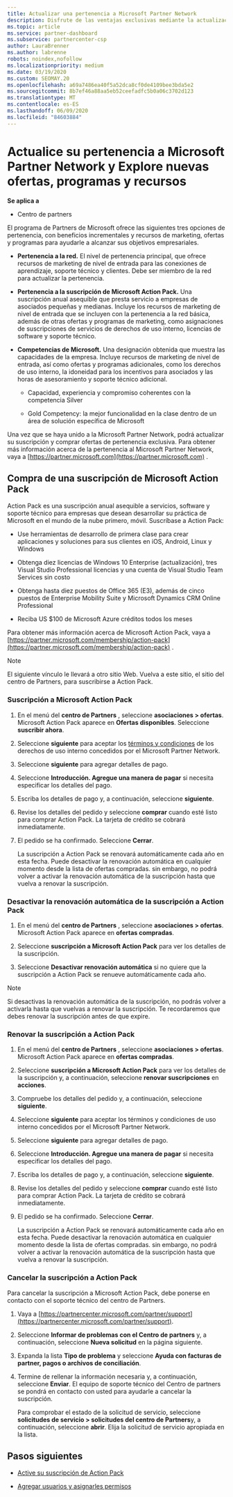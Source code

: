 ```yaml
---
title: Actualizar una pertenencia a Microsoft Partner Network
description: Disfrute de las ventajas exclusivas mediante la actualización de la pertenencia a MPN a una suscripción de Microsoft Action Pack o a las competencias de Microsoft.
ms.topic: article
ms.service: partner-dashboard
ms.subservice: partnercenter-csp
author: LauraBrenner
ms.author: labrenne
robots: noindex,nofollow
ms.localizationpriority: medium
ms.date: 03/19/2020
ms.custom: SEOMAY.20
ms.openlocfilehash: a69a7486ea40f5a52dca8cf0de4109bee3bda5e2
ms.sourcegitcommit: 8b7ef46a88aa5eb52ceefadfc5b0a06c3702d123
ms.translationtype: MT
ms.contentlocale: es-ES
ms.lasthandoff: 06/09/2020
ms.locfileid: "84603884"
---
```

# <a name="upgrade-your-microsoft-partner-network-membership-and-explore-new-offers-programs-and-resources"></a>Actualice su pertenencia a Microsoft Partner Network y Explore nuevas ofertas, programas y recursos

**Se aplica a**

- Centro de partners

El programa de Partners de Microsoft ofrece las siguientes tres opciones de pertenencia, con beneficios incrementales y recursos de marketing, ofertas y programas para ayudarle a alcanzar sus objetivos empresariales.

- **Pertenencia a la red.** El nivel de pertenencia principal, que ofrece recursos de marketing de nivel de entrada para las conexiones de aprendizaje, soporte técnico y clientes. Debe ser miembro de la red para actualizar la pertenencia.

- **Pertenencia a la suscripción de Microsoft Action Pack.** Una suscripción anual asequible que presta servicio a empresas de asociados pequeñas y medianas. Incluye los recursos de marketing de nivel de entrada que se incluyen con la pertenencia a la red básica, además de otras ofertas y programas de marketing, como asignaciones de suscripciones de servicios de derechos de uso interno, licencias de software y soporte técnico.

- **Competencias de Microsoft.** Una designación obtenida que muestra las capacidades de la empresa. Incluye recursos de marketing de nivel de entrada, así como ofertas y programas adicionales, como los derechos de uso interno, la idoneidad para los incentivos para asociados y las horas de asesoramiento y soporte técnico adicional.

  - Capacidad, experiencia y compromiso coherentes con la competencia Silver

  - Gold Competency: la mejor funcionalidad en la clase dentro de un área de solución específica de Microsoft

Una vez que se haya unido a la Microsoft Partner Network, podrá actualizar su suscripción y comprar ofertas de pertenencia exclusiva. Para obtener más información acerca de la pertenencia al Microsoft Partner Network, vaya a [https://partner.microsoft.com](https://partner.microsoft.com) .

## <a name="purchase-a-microsoft-action-pack-subscription"></a>Compra de una suscripción de Microsoft Action Pack

Action Pack es una suscripción anual asequible a servicios, software y soporte técnico para empresas que desean desarrollar su práctica de Microsoft en el mundo de la nube primero, móvil. Suscríbase a Action Pack:

- Use herramientas de desarrollo de primera clase para crear aplicaciones y soluciones para sus clientes en iOS, Android, Linux y Windows

- Obtenga diez licencias de Windows 10 Enterprise (actualización), tres Visual Studio Professional licencias y una cuenta de Visual Studio Team Services sin costo

- Obtenga hasta diez puestos de Office 365 (E3), además de cinco puestos de Enterprise Mobility Suite y Microsoft Dynamics CRM Online Professional

- Reciba US $100 de Microsoft Azure créditos todos los meses

Para obtener más información acerca de Microsoft Action Pack, vaya a [https://partner.microsoft.com/membership/action-pack](https://partner.microsoft.com/membership/action-pack) .

> [!NOTE]  
> El siguiente vínculo le llevará a otro sitio Web. Vuelva a este sitio, el sitio del centro de Partners, para suscribirse a Action Pack.

### <a name="subscribe-to-microsoft-action-pack"></a>Suscripción a Microsoft Action Pack

1. En el menú del **centro de Partners** , seleccione **asociaciones > ofertas**. Microsoft Action Pack aparece en **Ofertas disponibles**. Seleccione **suscribir ahora**.

2. Seleccione **siguiente** para aceptar los [términos y condiciones](https://go.microsoft.com/fwlink/?linkid=842232) de los derechos de uso interno concedidos por el Microsoft Partner Network.  

3. Seleccione **siguiente** para agregar detalles de pago.

4. Seleccione **Introducción. Agregue una manera de pagar** si necesita especificar los detalles del pago.

5. Escriba los detalles de pago y, a continuación, seleccione **siguiente**.

6. Revise los detalles del pedido y seleccione **comprar** cuando esté listo para comprar Action Pack. La tarjeta de crédito se cobrará inmediatamente.

7. El pedido se ha confirmado. Seleccione **Cerrar**.

   La suscripción a Action Pack se renovará automáticamente cada año en esta fecha. Puede desactivar la renovación automática en cualquier momento desde la lista de ofertas compradas. sin embargo, no podrá volver a activar la renovación automática de la suscripción hasta que vuelva a renovar la suscripción.

### <a name="turn-off-automatic-action-pack-subscription-renewal"></a>Desactivar la renovación automática de la suscripción a Action Pack

1. En el menú del **centro de Partners** , seleccione **asociaciones > ofertas**. Microsoft Action Pack aparece en **ofertas compradas**.

2. Seleccione **suscripción a Microsoft Action Pack** para ver los detalles de la suscripción.

3. Seleccione **Desactivar renovación automática** si no quiere que la suscripción a Action Pack se renueve automáticamente cada año.

> [!NOTE]  
> Si desactivas la renovación automática de la suscripción, no podrás volver a activarla hasta que vuelvas a renovar la suscripción. Te recordaremos que debes renovar la suscripción antes de que expire.

### <a name="renew-your-action-pack-subscription"></a>Renovar la suscripción a Action Pack

1. En el menú del **centro de Partners** , seleccione **asociaciones > ofertas**. Microsoft Action Pack aparece en **ofertas compradas**.

2. Seleccione **suscripción a Microsoft Action Pack** para ver los detalles de la suscripción y, a continuación, seleccione **renovar suscripciones** en **acciones**.  

3. Compruebe los detalles del pedido y, a continuación, seleccione **siguiente**.

4. Seleccione **siguiente** para aceptar los términos y condiciones de uso interno concedidos por el Microsoft Partner Network.  

5. Seleccione **siguiente** para agregar detalles de pago.

6. Seleccione **Introducción. Agregue una manera de pagar** si necesita especificar los detalles del pago.

7. Escriba los detalles de pago y, a continuación, seleccione **siguiente**.

8. Revise los detalles del pedido y seleccione **comprar** cuando esté listo para comprar Action Pack. La tarjeta de crédito se cobrará inmediatamente.

9. El pedido se ha confirmado. Seleccione **Cerrar**.

   La suscripción a Action Pack se renovará automáticamente cada año en esta fecha. Puede desactivar la renovación automática en cualquier momento desde la lista de ofertas compradas. sin embargo, no podrá volver a activar la renovación automática de la suscripción hasta que vuelva a renovar la suscripción.

### <a name="cancel-your-action-pack-subscription"></a>Cancelar la suscripción a Action Pack

Para cancelar la suscripción a Microsoft Action Pack, debe ponerse en contacto con el soporte técnico del centro de Partners.

1. Vaya a [https://partnercenter.microsoft.com/partner/support](https://partnercenter.microsoft.com/partner/support).

2. Seleccione **Informar de problemas con el Centro de partners** y, a continuación, seleccione **Nueva solicitud** en la página siguiente.

3. Expanda la lista **Tipo de problema** y seleccione **Ayuda con facturas de partner, pagos o archivos de conciliación**.

4. Termine de rellenar la información necesaria y, a continuación, seleccione **Enviar**. El equipo de soporte técnico del Centro de partners se pondrá en contacto con usted para ayudarle a cancelar la suscripción.

   Para comprobar el estado de la solicitud de servicio, seleccione **solicitudes de servicio > solicitudes del centro de Partners**y, a continuación, seleccione **abrir**. Elija la solicitud de servicio apropiada en la lista.  

## <a name="next-steps"></a>Pasos siguientes

- [Active su suscripción de Action Pack](manage-your-partner-network-benefits.md)

- [Agregar usuarios y asignarles permisos](create-user-accounts-and-set-permissions.md)
